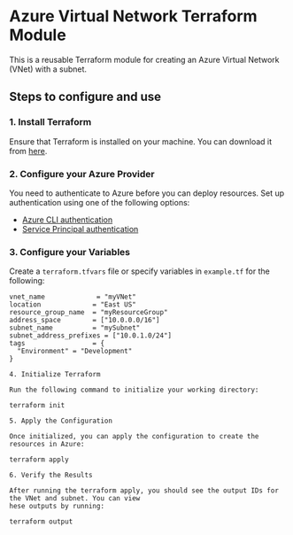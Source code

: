 # Azure Virtual Network Terraform Module

This is a reusable Terraform module for creating an Azure Virtual Network (VNet) with a subnet.

## Steps to configure and use

### 1. Install Terraform
Ensure that Terraform is installed on your machine. You can download it from [here](https://www.terraform.io/downloads.html).

### 2. Configure your Azure Provider
You need to authenticate to Azure before you can deploy resources. Set up authentication using one of the following options:

- [Azure CLI authentication](https://www.terraform.io/docs/providers/azurerm/auth/docs.html#azure-cli)
- [Service Principal authentication](https://www.terraform.io/docs/providers/azurerm/auth/docs.html#service-principal)

### 3. Configure your Variables

Create a `terraform.tfvars` file or specify variables in `example.tf` for the following:

```hcl
vnet_name             = "myVNet"
location             = "East US"
resource_group_name  = "myResourceGroup"
address_space        = ["10.0.0.0/16"]
subnet_name          = "mySubnet"
subnet_address_prefixes = ["10.0.1.0/24"]
tags                 = {
  "Environment" = "Development"
}

4. Initialize Terraform

Run the following command to initialize your working directory:

terraform init

5. Apply the Configuration

Once initialized, you can apply the configuration to create the resources in Azure:

terraform apply

6. Verify the Results

After running the terraform apply, you should see the output IDs for the VNet and subnet. You can view
hese outputs by running:

terraform output
